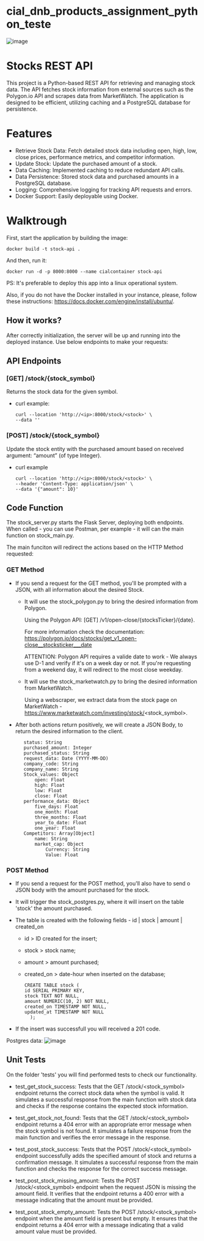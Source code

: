 # cial_dnb_products_assignment_python_teste

![image](https://github.com/user-attachments/assets/3285b436-cc80-4752-a97b-f4a5ce8f1a98)


# Stocks REST API
This project is a Python-based REST API for retrieving and managing stock data. The API fetches stock information from external sources such as the Polygon.io API and scrapes data from MarketWatch. The application is designed to be efficient, utilizing caching and a PostgreSQL database for persistence.

# Features
- Retrieve Stock Data: Fetch detailed stock data including open, high, low, close prices, performance metrics, and competitor information.
- Update Stock: Update the purchased amount of a stock.
- Data Caching: Implemented caching to reduce redundant API calls.
- Data Persistence: Stored stock data and purchased amounts in a PostgreSQL database.
- Logging: Comprehensive logging for tracking API requests and errors.
- Docker Support: Easily deployable using Docker.

# Walktrough

First, start the application by building the image:

    docker build -t stock-api .

And then, run it:

    docker run -d -p 8000:8000 --name cialcontainer stock-api

PS: It's preferable to deploy this app into a linux operational system. 

Also, if you do not have the Docker installed in your instance, please, follow these instructions: https://docs.docker.com/engine/install/ubuntu/.

## How it works?

After correctly initialization, the server will be up and running into the deployed instance.
Use below endpoints to make your requests:

## API Endpoints

### [GET] /stock/{stock_symbol}
  Returns the stock data for the given symbol.

  - curl example:

        curl --location 'http://<ip>:8000/stock/<stock>' \
        --data ''
    
### [POST] /stock/{stock_symbol}
  Update the stock entity with the purchased amount based on received argument: “amount” (of type Integer).

  - curl example

        curl --location 'http://<ip>:8000/stock/<stock>' \
        --header 'Content-Type: application/json' \
        --data '{"amount": 10}'

## Code Function

The stock_server.py starts the Flask Server, deploying both endpoints. When called - you can use Postman, per example - it will can the main function on stock_main.py.

The main funciton will redirect the actions based on the HTTP Method requested:

### GET Method

- If you send a request for the GET method, you'll be prompted with a JSON, with all information about the desired Stock.
  
    - It will use the stock_polygon.py to bring the desired information from Polygon.

      Using the Polygon API: [GET] /v1/open-close/{stocksTicker}/{date}.

      For more information check the documentation: https://polygon.io/docs/stocks/get_v1_open-close__stocksticker___date

      ATTENTION: Polygon API requires a valide date to work - We always use D-1 and verify if it's on a week day or not. If you're requesting from a weekend day, it will redirect to the most close weekday.
      
    - It will use the stock_marketwatch.py to bring the desired information from MarketWatch.

      Using a webscraper, we extract data from the stock page on MarketWatch - https://www.marketwatch.com/investing/stock/<stock_symbol>.

- After both actions return positively, we will create a JSON Body, to return the desired information to the client.

         status: String
         purchased_amount: Integer
         purchased_status: String
         request_data: Date (YYYY-MM-DD)
         company_code: String
         company_name: String
         Stock_values: Object
             open: Float
             high: Float
             low: Float
             close: Float
         performance_data: Object
             five_days: Float
             one_month: Float
             three_months: Float
             year_to_date: Float
             one_year: Float
         Competitors: Array[Object]
             name: String
             market_cap: Object
                 Currency: String
                 Value: Float

### POST Method

- If you send a request for the POST method, you'll also have to send o JSON body with the amount purchased for the stock.

- It will trigger the stock_postgres.py, where it will insert on the table 'stock' the amount purchased.

- The table is created with the following fields - id | stock | amount | created_on

    - id > ID created for the insert;
    
    - stock > stock name;
    
    - amount > amount purchased;
    
    - created_on > date-hour when inserted on the database; 

          CREATE TABLE stock (
          id SERIAL PRIMARY KEY,
          stock TEXT NOT NULL,
          amount NUMERIC(10, 2) NOT NULL,
          created_on TIMESTAMP NOT NULL,
          updated_at TIMESTAMP NOT NULL
            );

- If the insert was successfull you will received a 201 code.

Postgres data:
![image](https://github.com/user-attachments/assets/75d492b9-db77-43ba-8a74-065a4eca770c)

## Unit Tests

On the folder 'tests' you will find performed tests to check our functionality.

- test_get_stock_success: Tests that the GET /stock/<stock_symbol> endpoint returns the correct stock data when the symbol is valid. It simulates a successful response from the main function with stock data and checks if the response contains the expected stock information.

- test_get_stock_not_found: Tests that the GET /stock/<stock_symbol> endpoint returns a 404 error with an appropriate error message when the stock symbol is not found. It simulates a failure response from the main function and verifies the error message in the response.

- test_post_stock_success: Tests that the POST /stock/<stock_symbol> endpoint successfully adds the specified amount of stock and returns a confirmation message. It simulates a successful response from the main function and checks the response for the correct success message.

- test_post_stock_missing_amount: Tests the POST /stock/<stock_symbol> endpoint when the request JSON is missing the amount field. It verifies that the endpoint returns a 400 error with a message indicating that the amount must be provided.

- test_post_stock_empty_amount: Tests the POST /stock/<stock_symbol> endpoint when the amount field is present but empty. It ensures that the endpoint returns a 404 error with a message indicating that a valid amount value must be provided.
